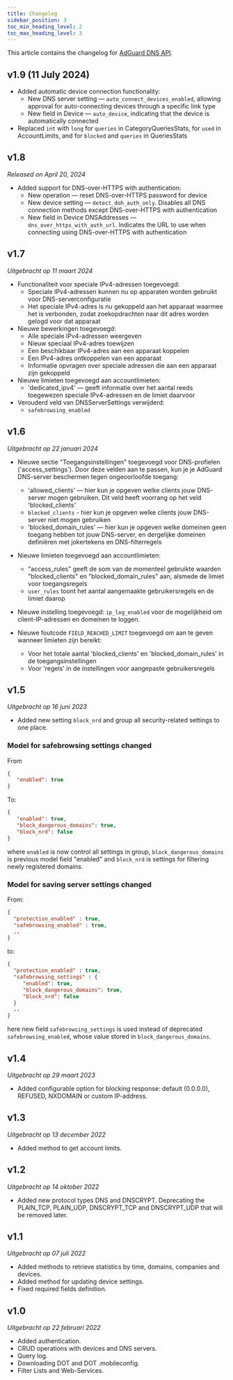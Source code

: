```yaml
---
title: Changelog
sidebar_position: 3
toc_min_heading_level: 2
toc_max_heading_level: 3
---
```


<!--
    Changelog is from here:
    https://api.adguard-dns.io/static/api/CHANGELOG.md
-->

This article contains the changelog for [AdGuard DNS API](private-dns/api/overview.md).

## v1.9 (11 July 2024)

- Added automatic device connection functionality:
  - New DNS server setting — `auto_connect_devices_enabled`, allowing approval for auto-connecting devices through a specific link type
  - New field in Device — `auto_device`, indicating that the device is automatically connected
- Replaced `int` with `long` for `queries` in CategoryQueriesStats, for `used` in AccountLimits, and for `blocked` and `queries` in QueriesStats

## v1.8

_Released on April 20, 2024_

- Added support for DNS-over-HTTPS with authentication:
  - New operation — reset DNS-over-HTTPS password for device
  - New device setting — `detect_doh_auth_only`. Disables all DNS connection methods except DNS-over-HTTPS with authentication
  - New field in Device DNSAddresses — `dns_over_https_with_auth_url`. Indicates the URL to use when connecting using DNS-over-HTTPS with authentication

## v1.7

_Uitgebracht op 11 maart 2024_

- Functionaliteit voor speciale IPv4-adressen toegevoegd:
  - Speciale IPv4-adressen kunnen nu op apparaten worden gebruikt voor DNS-serverconfiguratie
  - Het speciale IPv4-adres is nu gekoppeld aan het apparaat waarmee het is verbonden, zodat zoekopdrachten naar dit adres worden gelogd voor dat apparaat
- Nieuwe bewerkingen toegevoegd:
  - Alle speciale IPv4-adressen weergeven
  - Nieuw speciaal IPv4-adres toewijzen
  - Een beschikbaar IPv4-adres aan een apparaat koppelen
  - Een IPv4-adres ontkoppelen van een apparaat
  - Informatie opvragen over speciale adressen die aan een apparaat zijn gekoppeld
- Nieuwe limieten toegevoegd aan accountlimieten:
  - 'dedicated_ipv4' — geeft informatie over het aantal reeds toegewezen speciale IPv4-adressen en de limiet daarvoor
- Verouderd veld van DNSServerSettings verwijderd:
  - `safebrowsing_enabled`

## v1.6

_Uitgebracht op 22 januari 2024_

- Nieuwe sectie "Toegangsinstellingen" toegevoegd voor DNS-profielen ('access_settings'). Door deze velden aan te passen, kun je je AdGuard DNS-server beschermen tegen ongeoorloofde toegang:

  - 'allowed_clients' — hier kun je opgeven welke clients jouw DNS-server mogen gebruiken. Dit veld heeft voorrang op het veld 'blocked_clients'
  - `blocked_clients` - hier kun je opgeven welke clients jouw DNS-server niet mogen gebruiken
  - 'blocked_domain_rules' — hier kun je opgeven welke domeinen geen toegang hebben tot jouw DNS-server, en dergelijke domeinen definiëren met jokertekens en DNS-filterregels

- Nieuwe limieten toegevoegd aan accountlimieten:

  - "access_rules" geeft de som van de momenteel gebruikte waarden "blocked_clients" en "blocked_domain_rules" aan, alsmede de limiet voor toegangsregels
  - `user_rules` toont het aantal aangemaakte gebruikersregels en de limiet daarop

- Nieuwe instelling toegevoegd: `ip_log_enabled` voor de mogelijkheid om client-IP-adressen en domeinen te loggen.

- Nieuwe foutcode `FIELD_REACHED_LIMIT` toegevoegd om aan te geven wanneer limieten zijn bereikt:

  - Voor het totale aantal 'blocked_clients' en 'blocked_domain_rules' in de toegangsinstellingen
  - Voor 'regels' in de instellingen voor aangepaste gebruikersregels

## v1.5

_Uitgebracht op 16 juni 2023_

- Added new setting `block_nrd` and group all security-related settings to one place.

### Model for safebrowsing settings changed

From

```json
{
   "enabled": true
}
```

To:

```json
{
   "enabled": true,
   "block_dangerous_domains": true,
   "block_nrd": false
}
```

where `enabled` is now control all settings in group, `block_dangerous_domains` is previous model field "enabled" and `block_nrd` is settings for filtering newly registered domains.

### Model for saving server settings changed

From:

```json
{
  "protection_enabled" : true,
  "safebrowsing_enabled" : true,
  ..
}
```

to:

```json
{
  "protection_enabled" : true,
  "safebrowsing_settings" : {
     "enabled": true,
     "block_dangerous_domains": true,
     "block_nrd": false
  }
  ..
}
```

here new field `safebrowsing_settings` is used instead of deprecated `safebrowsing_enabled`, whose value stored in `block_dangerous_domains`.

## v1.4

_Uitgebracht op 29 maart 2023_

- Added configurable option for blocking response: default (0.0.0.0), REFUSED, NXDOMAIN or custom IP-address.

## v1.3

_Uitgebracht op 13 december 2022_

- Added method to get account limits.

## v1.2

_Uitgebracht op 14 oktober 2022_

- Added new protocol types DNS and DNSCRYPT. Deprecating the PLAIN_TCP, PLAIN_UDP, DNSCRYPT_TCP and DNSCRYPT_UDP that will be removed later.

## v1.1

_Uitgebracht op 07 juli 2022_

- Added methods to retrieve statistics by time, domains, companies and devices.
- Added method for updating device settings.
- Fixed required fields definition.

## v1.0

_Uitgebracht op 22 februari 2022_

- Added authentication.
- CRUD operations with devices and DNS servers.
- Query log.
- Downloading DOT and DOT .mobileconfig.
- Filter Lists and Web-Services.
